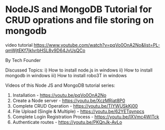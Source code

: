 # NodeJS and MongoDB Tutorial for CRUD oprations and file storing on mongodb


video tutorial https://www.youtube.com/watch?v=pqVo0OnA2No&list=PL-qmWjtEKf7jklvrbHSL8v9D64JvUsQCo

By Tech Founder 

Discussed Topics:
i) How to install node.js in windows
ii) How to install mongodb in windows
iii) How to install robo3T in windows

Videos of this Node JS and MongoDB tutorial series:
1) Installation - https://youtu.be/pqVo0OnA2No
2) Create a Node server - https://youtu.be/XczMRjat8P0
3) Complete CRUD Operation - https://youtu.be/TIYWUSkKj00
4) File Upload (Single & Multiple) - https://youtu.be/62YETqynpcs
5) Complete Login Registration Process - https://youtu.be/IXVmc4WITck
6) Authenticate routes - https://youtu.be/PKQnJk-AvLo

